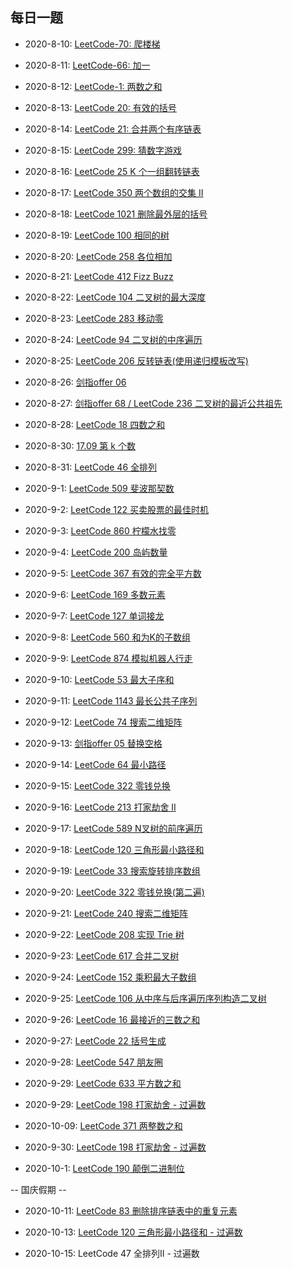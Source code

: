 ## 每日一题

* 2020-8-10:  [LeetCode-70: 爬楼梯](./leetcode.70.md)

* 2020-8-11:  [LeetCode-66: 加一](./leetcode.66.md)

* 2020-8-12: [LeetCode-1: 两数之和](./leetcode.1.md)

* 2020-8-13: [LeetCode 20: 有效的括号](./leetcode.20.md)

* 2020-8-14: [LeetCode 21: 合并两个有序链表](./leetcode.21.md)

* 2020-8-15: [LeetCode 299: 猜数字游戏](./leetcode.299.md)

* 2020-8-16: [LeetCode 25 K 个一组翻转链表](./leetcode.25.md)

* 2020-8-17: [LeetCode 350 两个数组的交集 II](./leetcode.350.md)

* 2020-8-18: [LeetCode 1021 删除最外层的括号](./leetcode.1021.md)

* 2020-8-19: [LeetCode 100 相同的树](./leetcode.100.md)

* 2020-8-20: [LeetCode 258 各位相加](./leetcode.258.md)

* 2020-8-21: [LeetCode 412 Fizz Buzz](./leetcode.412.md)

* 2020-8-22: [LeetCode 104 二叉树的最大深度](./leetcode.104.md)

* 2020-8-23: [LeetCode 283 移动零](./leetcode.283.md)

* 2020-8-24: [LeetCode 94 二叉树的中序遍历](../Week_02/Day2/README.md#1)

* 2020-8-25: [LeetCode 206 反转链表(使用递归模板改写)](./leetcode.206.md)

* 2020-8-26: [剑指offer 06 ](./offer.06.md)

* 2020-8-27: [剑指offer 68 / LeetCode 236 二叉树的最近公共祖先 ](../Week_03/Day3/README.md#1)

* 2020-8-28: [LeetCode 18 四数之和](../Week_02/Day1/README.md#4)

* 2020-8-30: [17.09 第 k 个数](./17.09.md)

* 2020-8-31: [LeetCode 46 全排列](../Week_03/Day6/README.md#2)

* 2020-9-1: [LeetCode 509 斐波那契数](./leetcode.509.md)

* 2020-9-2: [LeetCode 122 买卖股票的最佳时机](./leetcode.122.md)

* 2020-9-3: [LeetCode 860 柠檬水找零](./leetcode.860.md)

* 2020-9-4: [LeetCode 200 岛屿数量](../Week_02/Day5/README.md#1)

* 2020-9-5: [LeetCode 367 有效的完全平方数](../Week_04/Day2/README.md#3)

* 2020-9-6: [LeetCode 169 多数元素](../Week_04/Day4/README.md#3)

* 2020-9-7: [LeetCode 127 单词接龙](../Week_04/Day3/README.md#1)

* 2020-9-8: [LeetCode 560 和为K的子数组](./leetcode.560.md)

* 2020-9-9: [LeetCode 874 模拟机器人行走](../Week_04/Day5/README.md#1)

* 2020-9-10: [LeetCode 53 最大子序和](./leetcode.53.md)

* 2020-9-11: [LeetCode 1143 最长公共子序列](./leetcode.1143.md)

* 2020-9-12: [LeetCode 74 搜索二维矩阵](../Week_04/Day6/README.md#2)

* 2020-9-13: [剑指offer 05 替换空格](./offer.05.md)

* 2020-9-14: [LeetCode 64 最小路径](./leetcode.64.md)

* 2020-9-15: [LeetCode 322 零钱兑换](./leetcode.322.md)

* 2020-9-16: [LeetCode 213 打家劫舍 II](../Week_06/Day3/README.md#1)

* 2020-9-17: [LeetCode 589 N叉树的前序遍历](../Week_02/Day3/README.md#2)

* 2020-9-18: [LeetCode 120 三角形最小路径和](../Week_06/Day2/README.md#1)

* 2020-9-19: [LeetCode 33 搜索旋转排序数组](../Week_04/Day6/README.md#1)

* 2020-9-20: [LeetCode 322 零钱兑换(第二遍)](./leetcode.322.md)

* 2020-9-21: [LeetCode 240 搜索二维矩阵](./leetcode.240.md)

* 2020-9-22: [LeetCode 208 实现 Trie 树](../Week_07/Day3/README.md#1)

* 2020-9-23: [LeetCode 617 合并二叉树](../Week_07/Day3/README.md#2)

* 2020-9-24: [LeetCode 152 乘积最大子数组](../Week_07/Day4/README.md#2)

* 2020-9-25: [LeetCode 106 从中序与后序遍历序列构造二叉树](../Week_07/Day5/README.md#1)

* 2020-9-26: [LeetCode 16 最接近的三数之和](../Week_07/Day6/README.md#1)

* 2020-9-27: [LeetCode 22 括号生成](../Week_03/Day1/README.md#1)

* 2020-9-28: [LeetCode 547 朋友圈](../Week_07/Day4/README.md#1)

* 2020-9-29: [LeetCode 633 平方数之和](./leetcode.633.md)

* 2020-9-29: [LeetCode 198 打家劫舍 - 过遍数](../Week_06/Day2/README.md#2)

* 2020-10-09: [LeetCode 371 两整数之和](./leetcode.371.md)

* 2020-9-30: [LeetCode 198 打家劫舍 - 过遍数](../Week_06/Day2/README.md#2)

* 2020-10-1: [LeetCode 190 颠倒二进制位](./leetcode.190.md)

-- 国庆假期 --

* 2020-10-11: [LeetCode 83 删除排序链表中的重复元素](./leetcode.83.md)

* 2020-10-13: [LeetCode 120 三角形最小路径和 - 过遍数](../Week_06/Day2/README.md#1)

* 2020-10-15: LeetCode 47 全排列II - 过遍数

